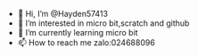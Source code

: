 - 👋 Hi, I’m @Hayden57413
- 👀 I’m interested in micro bit,scratch and github
- 🌱 I’m currently learning micro bit
- 📫 How to reach me zalo:024688096

<!---
Hayden57413/Hayden57413 is a ✨ special ✨ repository because its `README.md` (this file) appears on your GitHub profile.
You can click the Preview link to take a look at your changes.
--->
